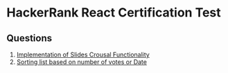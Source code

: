 # HackerRank React Certification Test

## Questions 
1. [Implementation of Slides Crousal Functionality](./q1)
2. [Sorting list based on number of votes or Date](./q2)